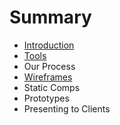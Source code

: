 # Summary

* [Introduction](README.md)
* [Tools](tools-introduction.md)
* Our Process
* [Wireframes](wireframes.md)
* Static Comps
* Prototypes
* Presenting to Clients

